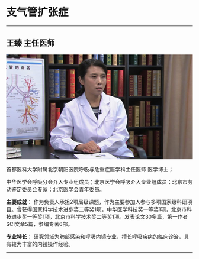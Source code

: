 # 支气管扩张症

---

## 王臻 主任医师

![1679227496678](image/c04_064/1679227496678.png)

首都医科大学附属北京朝阳医院呼吸与危重症医学科主任医师 医学博士；

中华医学会呼吸分会介入专业组成员；北京医学会呼吸介入专业组成员；北京市劳动鉴定委员会专家；北京医学会青年委员。


**主要成就：** 作为负责人承担2项局级课题，作为主要参加人参与多项国家级科研项目。曾获得国家科学技术进步奖二等奖1项，中华医学科技奖一等奖1项，北京市科技进步奖一等奖1项，北京市科学技术奖二等奖1项。发表论文30多篇，第一作者SCI文章5篇，参编专著6部。


**专业特长：** 研究领域为肺部感染和呼吸内镜专业，擅长呼吸疾病的临床诊治，具有较为丰富的内镜操作经验。

---
